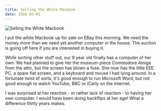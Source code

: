 ```yaml
---
title: Selling the White Macbook
date: 2010-05-03
---
```


![Selling the White Macbook](https://source.unsplash.com/-m88z7ily-w/1600x900)

I put the white Macbook up for sale on EBay this morning. We need the money more than we need yet another computer in the house. The auction is going off here if you are interested in buying it.

While sorting other stuff out, our 9 year old finally has a computer of her own. We had planned to give her the museum-piece Commodore Amiga from the attic, but the screen has blown a fuse. She now has the little EEE PC, a spare flat screen, and a keyboard and mouse I had lying around. In a fortunate twist of sorts, it's good enough to run Microsoft Word, but not good enough to watch YouTube, BBC or iCarly on the internet.

I was surprised at her reaction - or rather lack of reaction - to having her own computer. I would have been doing backflips at her age! What a difference thirty years makes.